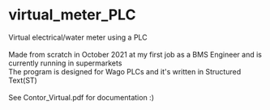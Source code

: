 # virtual_meter_PLC
Virtual electrical/water meter using a PLC<br />
<br />
Made from scratch in October 2021 at my first job as a BMS Engineer and is currently running in supermarkets<br />
The program is designed for Wago PLCs and it's written in Structured Text(ST)<br />
<br />
See Contor_Virtual.pdf for documentation :) 
